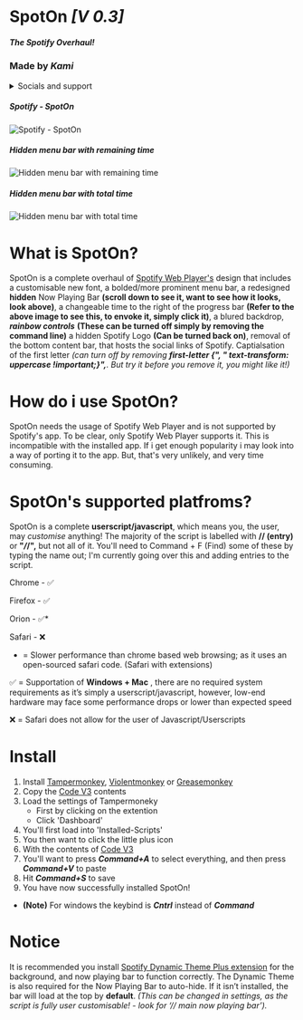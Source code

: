 # **SpotOn *[V 0.3]***
##### The Spotify Overhaul!
### Made by ***Kami***
<details><summary>Socials and support</summary>
<p>

##### Support via Discord - https://discord.gg/pjNn2M22ct
##### Help Support Me -  https://www.buymeacoffee.com/KamiAMVS
</p>
</details>


##### Spotify - SpotOn
![Spotify - SpotOn](https://user-images.githubusercontent.com/103985728/195014667-f55ea9f3-7fc2-4097-a835-9cbccbe42992.jpeg)
##### Hidden menu bar with remaining time
![Hidden menu bar with remaining time](https://user-images.githubusercontent.com/103985728/195015082-d31a1ecf-1df0-4a8f-8051-c78f0bfef0a9.png)
##### Hidden menu bar with total time
![Hidden menu bar with total time](https://user-images.githubusercontent.com/103985728/195015092-5f12509b-b312-4884-b179-35a3c4f7d064.png)


# What is SpotOn?


SpotOn is a complete overhaul of [Spotify Web Player's](https://open.spotify.com/) design that includes a customisable new font, a bolded/more prominent menu bar, a redesigned __hidden__ Now Playing Bar __(scroll down to see it, want to see how it looks, look above)__, a changeable time to the right of the progress bar __(Refer to the above image to see this, to envoke it, simply click it)__, a blured backdrop, ___rainbow controls___ __(These can be turned off simply by removing the command line)__ a hidden Spotify Logo __(Can be turned back on)__, removal of the bottom content bar, that hosts the social links of Spotify. Captialsation of the first letter _(can turn off by removing ___first-letter {", "    text-transform: uppercase !important;}",___. But try it before you remove it, you might like it!)_



# How do i use SpotOn?


SpotOn needs the usage of Spotify Web Player and is not supported by Spotify's app. To be clear, only Spotify Web Player supports it. 
This is incompatible with the installed app. If i get enough popularity i may look into a way of porting it to the app. But, that's very
unlikely, and very time consuming. 


# SpotOn's supported platfroms?


SpotOn is a complete **userscript/javascript**, which means you, the user, may _customise_ anything! The majority of the script is labelled with **// (entry)** or **"*/*/",** but not all of it. You'll need to Command + F (Find) some of these by typing the name out; I'm currently going over this and adding entries to the script.


Chrome -  ✅


Firefox -  ✅


Orion -  ✅*


Safari - ❌



* = Slower performance than chrome based web browsing; as it uses an open-sourced safari code. (Safari with extensions)

✅ = Supportation of __Windows + Mac__ , there are no required system requirements as it’s simply a userscript/javascript, 
however, low-end hardware may face some performance drops or lower than expected speed


❌ = Safari does not allow for the user of Javascript/Userscripts

# Install 
1. Install [Tampermonkey](https://www.tampermonkey.net/), [Violentmonkey](https://violentmonkey.github.io/get-it/) or [Greasemonkey](https://addons.mozilla.org/en-GB/firefox/addon/greasemonkey/)
2. Copy the [Code V3](https://github.com/SenpaiHunters/SpotOn/blob/17c1e80474aa0a969558c83eec151501737aa2fd/Code%20V3) contents
3. Load the settings of Tampermoneky
   - First by clicking on the extention
   - Click 'Dashboard'
4. You'll first load into 'Installed-Scripts'
5. You then want to click the little plus icon
6. With the contents of [Code V3](https://github.com/SenpaiHunters/SpotOn/blob/17c1e80474aa0a969558c83eec151501737aa2fd/Code%20V3)
7. You'll want to press ___Command+A___ to select everything, and then press ___Command+V___ to paste
8. Hit ___Command+S___ to save
9. You have now successfully installed SpotOn!
  - __(Note)__ For windows the keybind is ___Cntrl___ instead of ___Command___
  
  
# Notice
It is recommended you install [Spotify Dynamic Theme Plus extension](https://chrome.google.com/webstore/detail/spotify-dynamic-theme-plu/bhonlncoengmlbidemffnajjlaijkemm) for the background, and now playing bar to function correctly. The Dynamic Theme is also required for the Now Playing Bar to auto-hide. If it isn’t installed, the bar will load at the top by __default__. _(This can be changed in settings, as the script is fully user customisable! - look for ‘//  main now playing bar’)._
